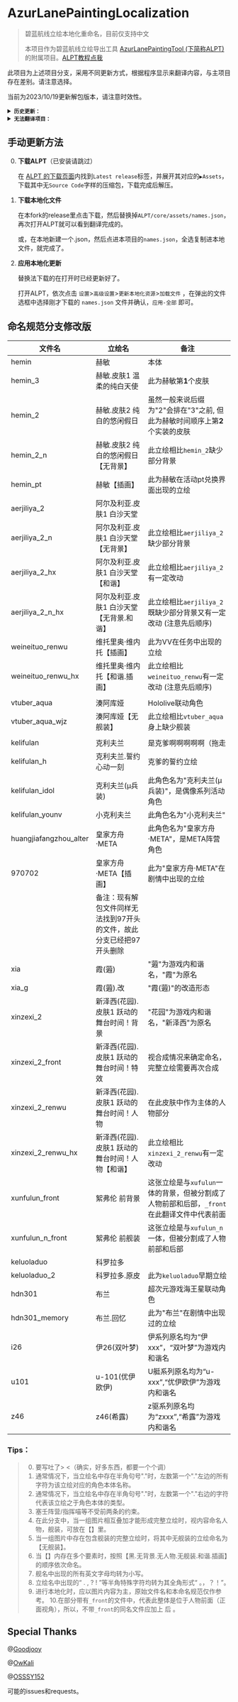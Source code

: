 # AzurLanePaintingLocalization

> 碧蓝航线立绘本地化重命名，目前仅支持中文
>
>本项目作为碧蓝航线立绘导出工具 [AzurLanePaintingTool (下简称ALPT)](https://github.com/azurlane-doujin/AzurLanePaintingExtract-v1.0) 的附属项目。[ALPT教程点我](https://www.bigfun.cn/post/219941)

此项目为上述项目分支，采用不同更新方式，根据程序显示来翻译内容，与主项目存在差别。请注意选择。

当前为2023/10/19更新解包版本，请注意时效性。

<details>
<summary><code><strong>历史更新：</strong></code></summary>
>2023/01/13 12/22版本更新完成，剩余devil, qiabayefu_2_n, sairenboss14_jz无翻译。
>
>2023/01/18 1/18版本新增翻译完成，无新增无法翻译。
>
>2023/02/23 2/23版本新增翻译完成，修补部分之前的错误翻译。
>
>2023/03/24 3/23版本把铁血和谐名加上了，准备改变翻译顺序。
>>改动：把约克（铁血）改成了约克（伊冯娜），把约克（皇家）改成了约克。
>
>2023/03/31 3/31版本大和谐名字全改了，修了一点之前的小问题。
>
>2023/05/06 4/27版本更新好了，之后大版本再弄release吧。
>
>2023/05/25 5/25版本更新，把devil和tower翻译了，剧情最后有提到托瓦，大概就是tower了。
>
>2023/06/01 6/1皮肤更新，常规更新
>
>2023/07/02 6/29更新，还好很多东西都没有改。
>
>2023/07/14 7/13更新，把前面弄错的修了一下，现在没有%了。
>
>2023/07/20 7/20更新，把部分遗留问题修了一下，现在工具检索【无人物】应该会更准确结果更多。
>
>2023/08/03 8/3小更新，只更新了一艘船，真好，但不想传release。
>
>2023/08/18 8/17大更新，增添`_front`翻译规则，塞壬hierophant有翻译了，新增kaiersheng_2bg无翻译
>>`kaiersheng_2bg`只有mesh文件没有图片，猜测是为游戏文件备份没删。想把以前的纠错，发现以前的命名混乱不堪，分文件简直想怎么分部件就怎么分部件，带front甚至可以是人物。
>
>2023/09/02 9/2小更新，增加 神通(貎)·META 的其他部分翻译，970205猜测为增添的当期立绘，忘删了应该是。
>
>2023/09/15 9/14重樱大活，有一艘瑞凤没有和谐名，也没有预告，不知道是打算什么时候出。
>
>2023/09/21-09/28 9/21小更新，更新了一些皮肤。9/28小更新，更新了一些皮肤，但还没有瑞凤的实装。
>
>2023/10/19 10/19风帆小活动，更新了一艘船。

</details>

<details>
<summary><code><strong>无法翻译项目：</strong></code></summary>
qiabayefu_2_n, sairenboss14_jz, dafeng_2_shophx, lundun_3bg, kaiersheng_2bg

</details>

## 手动更新方法

0. **下载ALPT**（已安装请跳过）

    在 [ALPT 的下载页面](https://github.com/azurlane-doujin/AzurLanePaintingExtract-v1.0/releases)内找到`Latest release`标签，并展开其对应的`▶Assets`，下载其中无`Source Code`字样的压缩包，下载完成后解压。

1. **下载本地化文件**

    在本fork的release里点击下载，然后替换掉`ALPT/core/assets/names.json`，再次打开ALPT就可以看到翻译完成的。
    
    或，在本地新建一个.json，然后点进本项目的`names.json`，全选复制进本地文件，就完成了。

2. **应用本地化更新**

    替换法下载的在打开时已经更新好了。

    打开ALPT，依次点击 `设置`>`高级设置`>`更新本地化资源`>`加载文件` ，在弹出的文件选框中选择刚才下载的 `names.json` 文件并确认，`应用-全部` 即可。





## 命名规范分支修改版

| **文件名**             | **立绘名**                                                           | **备注**                                                                                    |
| ---------------------- | -------------------------------------------------------------------- | ------------------------------------------------------------------------------------------- |
| hemin                  | 赫敏                                                                 | 本体                                                                                        |
| hemin_3                | 赫敏.皮肤1 温柔的纯白天使                                            | 此为赫敏第**1**个皮肤                                                                       |
| hemin_2                | 赫敏.皮肤2 纯白的悠闲假日                                            | 虽然一般来说后缀为"2"会排在"3"之前, 但此为赫敏时间顺序上第**2**个实装的皮肤                 |
| hemin_2_n              | 赫敏.皮肤2 纯白的悠闲假日【无背景】                                  | 此立绘相比`hemin_2`缺少部分背景                                                             |
| hemin_pt               | 赫敏【插画】                                                         | 此为赫敏在活动pt兑换界面出现的立绘                                                          |
| aerjiliya_2            | 阿尔及利亚.皮肤1 白沙天堂                                            |                                                                                             |
| aerjiliya_2_n          | 阿尔及利亚.皮肤1 白沙天堂【无背景】                                  | 此立绘相比`aerjiliya_2`缺少部分背景                                                         |
| aerjiliya_2_hx         | 阿尔及利亚.皮肤1 白沙天堂【和谐】                                    | 此立绘相比`aerjiliya_2`有一定改动                                                           |
| aerjiliya_2_n_hx       | 阿尔及利亚.皮肤1 白沙天堂【无背景.和谐】                             | 此立绘相比`aerjiliya_2`既缺少部分背景又有一定改动 (注意先后顺序)                            |
| weineituo_renwu        | 维托里奥·维内托【插画】                                              | 此为VV在任务中出现的立绘                                                                    |
| weineituo_renwu_hx     | 维托里奥·维内托【和谐.插画】                                         | 此立绘相比`weineituo_renwu`有一定改动 (注意先后顺序)                                        |
|                        |                                                                      |                                                                                             |
| vtuber_aqua            | 湊阿库娅                                                             | Hololive联动角色                                                                            |
| vtuber_aqua_wjz        | 湊阿库娅【无舰装】                                                   | 此立绘相比`vtuber_aqua`身上缺少舰装                                                         |
|                        |                                                                      |                                                                                             |
| kelifulan              | 克利夫兰                                                             | 是克爹啊啊啊啊啊（拖走                                                                      |
| kelifulan_h            | 克利夫兰.誓约 心动一刻                                               | 克爹的誓约立绘                                                                              |
| kelifulan_idol         | 克利夫兰(μ兵装)                                                      | 此角色名为"克利夫兰(μ兵装)"，是偶像系列活动角色                                             |
| kelifulan_younv        | 小克利夫兰                                                           | 此角色名为"小克利夫兰"                                                                      |
| huangjiafangzhou_alter | 皇家方舟·META                                                        | 此角色名为"皇家方舟·META"，是META阵营角色                                                   |
| 970702                 | 皇家方舟·META【插画】                                                | 此为"皇家方舟·META"在剧情中出现的立绘                                                       |
|                        | 备注：现有解包文件同样无法找到97开头的文件，故此分支已经把97开头删除 |
| xia                    | 霞(蕸)                                                               | "蕸"为游戏内和谐名，"霞"为原名                                                              |
| xia_g                  | 霞(蕸).改                                                            | "霞(蕸)"的改造形态                                                                          |
| xinzexi_2              | 新泽西(花园).皮肤1 跃动的舞台时间！背景                              | "花园"为游戏内和谐名，"新泽西"为原名                                                        |
| xinzexi_2_front        | 新泽西(花园).皮肤1 跃动的舞台时间！特效                              | 视合成情况来确定命名，完整立绘需要再次合成                                                  |
| xinzexi_2_renwu        | 新泽西(花园).皮肤1 跃动的舞台时间！人物                              | 在此皮肤中作为主体的人物部分                                                                |
| xinzexi_2_renwu_hx     | 新泽西(花园).皮肤1 跃动的舞台时间！人物【和谐】                      | 此立绘相比`xinzexi_2_renwu`有一定改动                                                       |
| xunfulun_front         | 絮弗伦 前背景                                                        | 这张立绘是与`xufulun`一体的背景，但被分割成了人物前部和后部，`_front`在此翻译文件中代表前面 |
| xunfulun_n_front       | 絮弗伦 前舰装                                                        | 这张立绘是与`xufulun_n`一体，但被分割成了人物前部和后部                                     |
| keluoladuo             | 科罗拉多                                                             |                                                                                             |
| keluoladuo_2           | 科罗拉多.原皮                                                        | 此为`keluoladuo`早期立绘                                                                    |
| hdn301                 | 布兰                                                                 | 超次元游戏海王星联动角色                                                                    |
| hdn301_memory          | 布兰.回忆                                                            | 此为"布兰"在剧情中出现过的立绘                                                              |
| i26                    | 伊26(双叶梦)                                                         | 伊系列原名均为“伊xxx”，“双叶梦”为游戏内和谐名                                               |
| u101                   | u-101(优伊欧伊)                                                      | U艇系列原名均为“u-xxx”,“优伊欧伊”为游戏内和谐名                                             |
| z46                    | z46(希露)                                                            | z驱系列原名均为“zxxx”,“希露”为游戏内和谐名                                                  |

### Tips：

> 0. 要写吐了> <（确实，好多东西，都要一个个调）
> 1. 通常情况下，当立绘名中存在半角句号"."时，左数第一个"."左边的所有字符为该立绘对应的角色本体名称。
> 2. 通常情况下，当立绘名中存在半角句号"."时，左数第一个"."右边的字符代表该立绘之于角色本体的类型。
> 3. 塞壬阵营/指挥喵等不受前两条的约束。
> 4. 在此分支中，当一组图片相互叠加才能形成完整立绘时，视内容命名人物，舰装，可放在【】里。
> 5. 当一组图片中存在包含舰装的完整立绘时，将其中无舰装的立绘命名为【无舰装】。
> 6. 当【】内存在多个要素时，按照【黑.无背景.无人物.无舰装.和谐.插画】的顺序依次命名。
> 7. 舰名中出现的所有英文字母均转为小写。
> 8. 立绘名中出现的“ . , ? ! ”等半角特殊字符均转为其全角形式“ 。，？！”。
> 9. 进行本地化时，应以图片内容为主，原始文件名和本命名规范仅作参考。
> 10.在部分带有`_front`的文件中，代表此整体是位于人物前面（正面视角），所以，不带`_front`的同名文件应加上 后 。

## Special Thanks

@[Goodjooy](https://github.com/Goodjooy)

@[OwKali](https://github.com/OwKali)

@[OSSSY152](https://github.com/OSSSY152)

可能的issues和requests。
